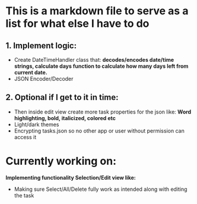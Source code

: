 # This is a markdown file to serve as a list for what else I have to do

## 1. Implement logic:
- Create DateTimeHandler class that: **decodes/encodes date/time strings, calculate days function to calculate how many days left from current date.**
- JSON Encoder/Decoder

## 2. Optional if I get to it in time:
- Then inside edit view create more task properties for the json like:
    **Word highlighting, bold, italicized, colored etc**
- Light/dark themes
- Encrypting tasks.json so no other app or user without permission can access it

# Currently working on:
**Implementing functionality Selection/Edit view like:**
- Making sure Select/All/Delete fully work as intended along with editing the task